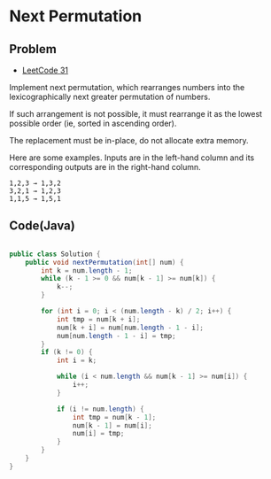 Next Permutation
===



Problem
-------

* [LeetCode 31](https://oj.leetcode.com/problems/next-permutation/)

Implement next permutation, which rearranges numbers into the lexicographically next greater permutation of numbers.

If such arrangement is not possible, it must rearrange it as the lowest possible order (ie, sorted in ascending order).

The replacement must be in-place, do not allocate extra memory.

Here are some examples. Inputs are in the left-hand column and its corresponding outputs are in the right-hand column.

    1,2,3 → 1,3,2
    3,2,1 → 1,2,3
    1,1,5 → 1,5,1






Code(Java)
----------

```java

public class Solution {
    public void nextPermutation(int[] num) {
        int k = num.length - 1;
        while (k - 1 >= 0 && num[k - 1] >= num[k]) {
            k--;
        }

        for (int i = 0; i < (num.length - k) / 2; i++) {
            int tmp = num[k + i];
            num[k + i] = num[num.length - 1 - i];
            num[num.length - 1 - i] = tmp;
        }
        if (k != 0) {
            int i = k;

            while (i < num.length && num[k - 1] >= num[i]) {
                i++;
            }

            if (i != num.length) {
                int tmp = num[k - 1];
                num[k - 1] = num[i];
                num[i] = tmp;
            }
        }
    }
}

```
